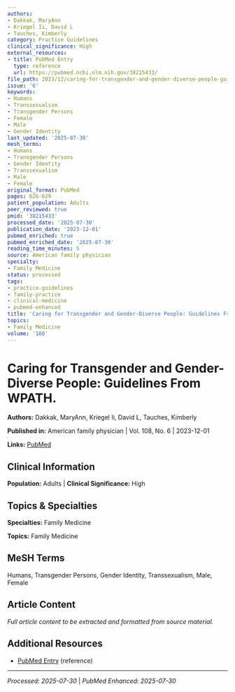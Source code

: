 ```yaml
---
authors:
- Dakkak, MaryAnn
- Kriegel Ii, David L
- Tauches, Kimberly
category: Practice Guidelines
clinical_significance: High
external_resources:
- title: PubMed Entry
  type: reference
  url: https://pubmed.ncbi.nlm.nih.gov/38215433/
file_path: 2023/12/caring-for-transgender-and-gender-diverse-people-guidelines.md
issue: '6'
keywords:
- Humans
- Transsexualism
- Transgender Persons
- Female
- Male
- Gender Identity
last_updated: '2025-07-30'
mesh_terms:
- Humans
- Transgender Persons
- Gender Identity
- Transsexualism
- Male
- Female
original_format: PubMed
pages: 626-629
patient_population: Adults
peer_reviewed: true
pmid: '38215433'
processed_date: '2025-07-30'
publication_date: '2023-12-01'
pubmed_enriched: true
pubmed_enriched_date: '2025-07-30'
reading_time_minutes: 5
source: American family physician
specialty:
- Family Medicine
status: processed
tags:
- practice-guidelines
- family-practice
- clinical-medicine
- pubmed-enhanced
title: 'Caring for Transgender and Gender-Diverse People: Guidelines From WPATH.'
topics:
- Family Medicine
volume: '108'
---
```


# Caring for Transgender and Gender-Diverse People: Guidelines From WPATH.

**Authors:** Dakkak, MaryAnn, Kriegel Ii, David L, Tauches, Kimberly

**Published in:** American family physician | Vol. 108, No. 6 | 2023-12-01

**Links:** [PubMed](https://pubmed.ncbi.nlm.nih.gov/38215433/)

## Clinical Information

**Population:** Adults | **Clinical Significance:** High

## Topics & Specialties

**Specialties:** Family Medicine

**Topics:** Family Medicine

## MeSH Terms

Humans, Transgender Persons, Gender Identity, Transsexualism, Male, Female

## Article Content

*Full article content to be extracted and formatted from source material.*

## Additional Resources

- [PubMed Entry](https://pubmed.ncbi.nlm.nih.gov/38215433/) (reference)

---

*Processed: 2025-07-30* | *PubMed Enhanced: 2025-07-30*
